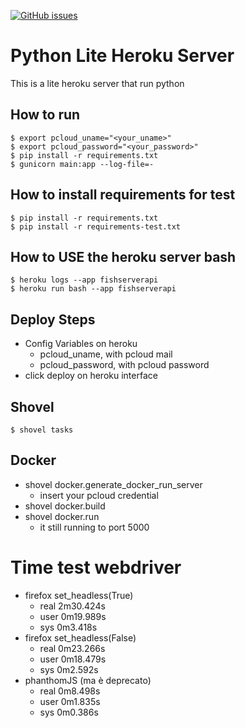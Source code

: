 [![GitHub issues](https://img.shields.io/github/issues/nicolalandro/python_lite_heroku_server.svg)](https://github.com/nicolalandro/python_lite_heroku_server/issues)

# Python Lite Heroku Server
This is a lite heroku server that run python

## How to run
    $ export pcloud_uname="<your_uname>"
    $ export pcloud_password="<your_password>"
    $ pip install -r requirements.txt
    $ gunicorn main:app --log-file=-

## How to install requirements for test
    $ pip install -r requirements.txt
    $ pip install -r requirements-test.txt
    
## How to USE the heroku server bash
    $ heroku logs --app fishserverapi
    $ heroku run bash --app fishserverapi
    
## Deploy Steps
* Config Variables on heroku
  * pcloud_uname, with pcloud mail
  * pcloud_password, with pcloud password
* click deploy on heroku interface

## Shovel
    $ shovel tasks

## Docker
* shovel docker.generate_docker_run_server
  * insert your pcloud credential
* shovel docker.build
* shovel docker.run
  * it still running to port 5000

# Time test webdriver
* firefox set_headless(True)
  * real    2m30.424s
  * user    0m19.989s
  * sys     0m3.418s
* firefox set_headless(False)
  * real    0m23.266s
  * user    0m18.479s
  * sys     0m2.592s
* phanthomJS (ma è deprecato) 
  * real    0m8.498s
  * user    0m1.835s
  * sys     0m0.386s


